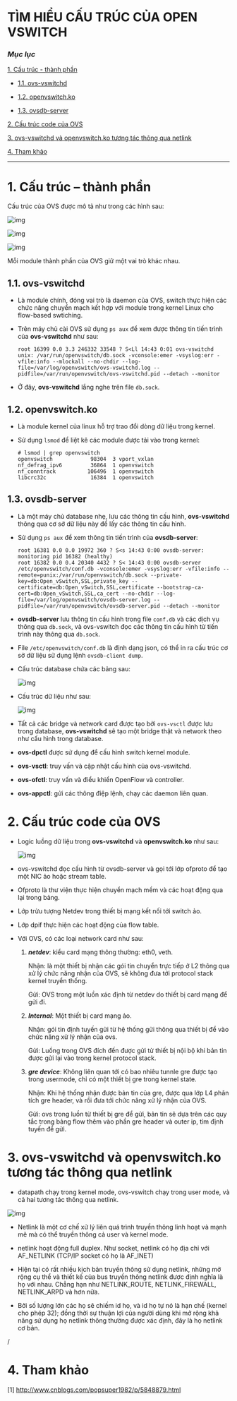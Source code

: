 # TÌM HIỂU CẤU TRÚC CỦA OPEN VSWITCH

### ***Mục lục***

[1. Cấu trúc - thành phần](#1)

- [1.1.	ovs-vswitchd](#1.1)

- [1.2.	openvswitch.ko](#1.2)

- [1.3.	ovsdb-server](#1.3)

[2.	Cấu trúc code của OVS](#2)

[3.	ovs-vswitchd và openvswitch.ko tương tác thông qua netlink](#3)

[4. Tham khảo](#4)

---

<a name = '1'></a>
# 1.	Cấu trúc – thành phần

Cấu trúc của OVS được mô tả như trong các hình sau:

![img](../../images/8.1.png)

![img](../../images/8.2.png)

![img](../../images/8.3.png)

Mỗi module thành phần của OVS giữ một vai trò khác nhau. 

<a name = '1.1'></a>
## 1.1.	ovs-vswitchd

- Là module chính, đóng vai trò là daemon của OVS, switch thực hiện các chức năng chuyển mạch kết hợp với module trong kernel Linux cho flow-based swtiching.

- Trên máy chủ cài OVS sử dụng `ps aux` để xem được thông tin tiến trình của **ovs-vswitchd** như sau:

	```
	root 16399 0.0 3.3 246332 33548 ? S<Ll 14:43 0:01 ovs-vswitchd unix: /var/run/openvswitch/db.sock -vconsole:emer -vsyslog:err -vfile:info --mlockall --no-chdir --log-file=/var/log/openvswitch/ovs-vswitchd.log --pidfile=/var/run/openvswitch/ovs-vswitchd.pid --detach --monitor
	```

- Ở đây, **ovs-vswitchd** lắng nghe trên file `db.sock`.

<a name = '1.2'></a>
## 1.2.	openvswitch.ko

- Là module kernel của linux hỗ trợ trao đổi dòng dữ liệu trong kernel.

- Sử dụng `lsmod` để liệt kê các module được tải vào trong kernel: 

	```
	# lsmod | grep openvswitch
	openvswitch            98304  3 vport_vxlan
	nf_defrag_ipv6         36864  1 openvswitch
	nf_conntrack          106496  1 openvswitch
	libcrc32c              16384  1 openvswitch
	```
<a name = '1.3'></a>
## 1.3.	ovsdb-server 

- Là một máy chủ database nhẹ, lưu các thông tin cấu hình, **ovs-vswitchd** thông qua cơ sở dữ liệu này để lấy các thông tin cấu hình.

- Sử dụng `ps aux` để xem thông tin tiến trình của **ovsdb-server**:

	```
	root 16381 0.0 0.0 19972 360 ? S<s 14:43 0:00 ovsdb-server: monitoring pid 16382 (healthy)
	root 16382 0.0 0.4 20340 4432 ? S< 14:43 0:00 ovsdb-server /etc/openvswitch/conf.db -vconsole:emer -vsyslog:err -vfile:info --remote=punix:/var/run/openvswitch/db.sock --private-key=db:Open_vSwitch,SSL,private_key --certificate=db:Open_vSwitch,SSL,certificate --bootstrap-ca-cert=db:Open_vSwitch,SSL,ca_cert --no-chdir --log-file=/var/log/openvswitch/ovsdb-server.log --pidfile=/var/run/openvswitch/ovsdb-server.pid --detach --monitor
	```

- **ovsdb-server** lưu thông tin cấu hình trong file `conf.db` và các dịch vụ thông qua `db.sock`, và ovs-vswitch đọc các thông tin cấu hình từ tiến trình này thông qua `db.sock`.

- File `/etc/openvswitch/conf.db` là định dạng json, có thể in ra cấu trúc cơ sở dữ liệu sử dụng lệnh `ovsdb-client dump`.

- Cấu trúc database chứa các bảng sau:

	![img](../../images/8.4.png)

- Cấu trúc dữ liệu như sau:

	![img](../../images/8.5.png)


- Tất cả các bridge và network card được tạo bởi `ovs-vsctl` được lưu trong database, **ovs-vswitchd** sẽ tạo một bridge thật và network theo như cấu hình trong database.

- **ovs-dpctl** được sử dụng để cấu hình switch kernel module.

- **ovs-vsctl**: truy vấn và cập nhật cấu hình của ovs-vswitchd.

- **ovs-ofctl**: truy vấn và điểu khiển OpenFlow và controller.

- **ovs-appctl**: gửi các thông điệp lệnh, chạy các daemon liên quan.

<a name = '2'></a>
# 2. Cấu trúc code của OVS

- Logic luồng dữ liệu trong **ovs-vswitchd** và **openvswitch.ko** như sau:

	![img](../../images/8.6.png)

- ovs-vswitchd đọc cấu hình từ ovsdb-server và gọi tới lớp ofproto để tạo một NIC ảo hoặc stream table.

- Ofproto là thư viện thực hiện chuyển mạch mềm và các hoạt động qua lại trong bảng.

- Lớp trừu tượng Netdev trong thiết bị mạng kết nối tới switch ảo.

- Lớp dpif thực hiện các hoạt động của flow table.

- Với OVS, có các loại network card như sau:

	1) ***netdev***: kiểu card mạng thông thường: eth0, veth.
		
		Nhận: là một thiết bị nhận các gói tin chuyển trực tiếp ở L2 thông qua xử lý chức năng nhận của OVS, sẽ không đưa tới protocol stack kernel truyền thống.

		Gửi: OVS trong một luồn xác định từ netdev do thiết bị card mạng để gửi đi.

	2) ***Internal***: Một thiết bị card mạng ảo.

		Nhận: gói tin định tuyến gửi từ hệ thống gửi thông qua thiết bị để vào chức năng xử lý nhận của ovs.

		Gửi: Luồng trong OVS đích đến được gửi từ thiết bị nội bộ khi bản tin được gửi lại vào trong kernel protocol stack.

	3) ***gre device***: Không liên quan tới có bao nhiêu tunnle gre được tạo trong usermode, chỉ có một thiết bị gre trong kernel state.
	
		Nhận: Khi hệ thống nhận được bản tin của gre, được qua lớp L4 phân tích gre header, và rồi đưa tới chức năng xử lý nhận của OVS.
		
		Gửi: ovs trong luồn từ thiết bị gre để gửi, bản tin sẽ dựa trên các quy tắc trong bảng flow thêm vào phần gre header và outer ip, tìm định tuyến để gửi.

<a name = '3'></a>
# 3.	ovs-vswitchd và openvswitch.ko tương tác thông qua netlink

- datapath chạy trong kernel mode, ovs-vswitch chạy trong user mode, và cả hai tương tác thông qua netlink.

![img](../../images/8.7.png)

- Netlink là một cơ chế xử lý liên quá trình truyền thông linh hoạt và mạnh mẽ mà có thể truyền thông cả user và kernel mode.

- netlink hoạt động full duplex. Như socket, netlink có họ địa chỉ với AF_NETLINK (TCP/IP socket có họ là AF_INET)

- Hiện tại có rất nhiều kịch bản truyền thông sử dụng netlink, những mở rộng cụ thể và thiết kế của bus truyền thông netlink được định nghĩa là họ với nhau. Chẳng hạn như NETLINK_ROUTE, NETLINK_FIREWALL, NETLINK_ARPD và hơn nữa.

- Bởi số lượng lớn các họ  sẽ chiếm id họ, và id họ tự nó là hạn chế (kernel cho phép 32); đồng thời sự thuận lợi của người dùng khi mở rộng khả năng sử dụng họ netlink thông thường được xác định, đây là họ netlink cơ bản.

<a name = '4'>/<a>
# 4. Tham khảo

[1] http://www.cnblogs.com/popsuper1982/p/5848879.html
